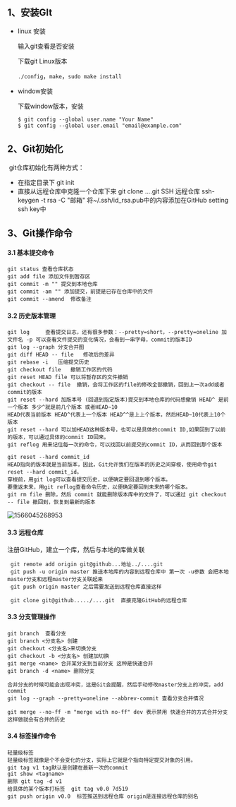 ## 1、安装GIt

* linux 安装

  输入git查看是否安装

  下载git Linux版本

  `./config`，`make`，`sudo make install`

* window安装

  下载window版本，安装

  ```
  $ git config --global user.name "Your Name"
  $ git config --global user.email "email@example.com"
  ```

## 2、Git初始化

​	git仓库初始化有两种方式：

* 在指定目录下 git init
* 直接从远程仓库中克隆一个仓库下来 git clone ....git
SSH 远程仓库
ssh-keygen -t rsa -C "邮箱"
将~/.ssh/id_rsa.pub中的内容添加在GitHub setting ssh key中

## 3、Git操作命令

#### 3.1 基本提交命令

```
git status 查看仓库状态
git add file 添加文件到暂存区
git commit -m "" 提交到本地仓库
git commit -am "" 添加提交，前提是已存在仓库中的文件
git commit --amend  修改备注
```

#### 3.2 历史版本管理

```
git log		查看提交日志，还有很多参数：--pretty=short，--pretty=oneline 加文件名 -p 可以查看文件提交的变化情况，会看到一串字母，commit的版本ID
git log --graph 分支合并图
git diff HEAD -- file	修改后的差异
git rebase -i	压缩提交历史
git checkout file	撤销工作区的代码
git reset HEAD file 可以将暂存区的文件撤销
git checkout -- file  撤销，会将工作区的file的修改全部撤销，回到上一次add或者commit的版本
git reset --hard 加版本号 (回退到指定版本)提交到本地仓库的代码想撤销 HEAD^ 是前一个版本 多少^就是前几个版本 或者HEAD~10
HEAD代表当前版本 HEAD^代表上一个版本 HEAD^^是上上个版本，然后HEAD~10代表上10个版本
git reset --hard 可以加HEAD这种版本号，也可以是具体的commit ID,如果回到了以前的版本，可以通过具体的commit ID回来。
git reflog 用来记住每一次的命令，可以找回以前提交的commit ID，从而回到那个版本

git reset --hard commit_id
HEAD指向的版本就是当前版本，因此，Git允许我们在版本的历史之间穿梭，使用命令git reset --hard commit_id。
穿梭前，用git log可以查看提交历史，以便确定要回退到哪个版本。
要重返未来，用git reflog查看命令历史，以便确定要回到未来的哪个版本。
git rm file 删除，然后 commit 就能删除版本库中的文件了，可以通过 git checkout -- file 撤回到，恢复到最新的版本
```



![1566045268953](C:\Users\a\AppData\Roaming\Typora\typora-user-images\1566045268953.png)



#### 3.3 远程仓库

注册GitHub，建立一个库，然后与本地的库做关联

```
 git remote add origin git@github...地址../....git
 git push -u origin master 推送本地库的内容到远程仓库中 第一次 -u参数 会把本地master分支和远程master分支关联起来
 git push origin master 之后需要发送到远程仓库直接这样
 
 git clone git@github...../....git  直接克隆GitHub的远程仓库
```

#### 3.3 分支管理操作

```
git branch	查看分支
git branch <分支名> 创建
git checkout <分支名>来切换分支
git checkout -b <分支名> 创建加切换
git merge <name> 合并某分支到当前分支	这种是快速合并
git branch -d <name> 删除分支

合并分支的时候可能会出现冲突，这是Git会提醒，然后手动修改master分支上的冲突，add commit
git log --graph --pretty=oneline --abbrev-commit 查看分支合并情况

git merge --no-ff -m "merge with no-ff" dev 表示禁用 快速合并的方式合并分支 这样做就会有合并的历史
```



#### 3.4 标签操作命令

```
轻量级标签
轻量级标签就像是个不会变化的分支，实际上它就是个指向特定提交对象的引用。
git tag v1 tag默认是创建在最新一次的commit
git show <tagname>
删除 git tag -d v1
给具体的某个版本打标签  git tag v0.0 7d519
git push origin v0.0  标签推送到远程仓库 origin是连接远程仓库的别名
```



